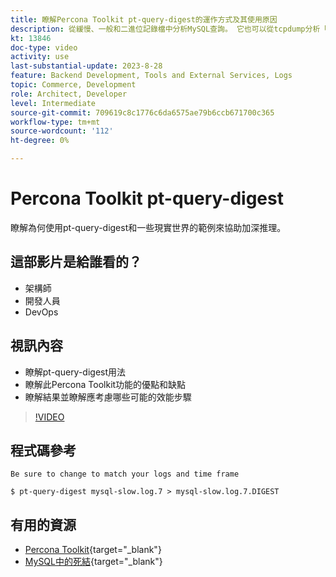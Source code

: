 ```yaml
---
title: 瞭解Percona Toolkit pt-query-digest的運作方式及其使用原因
description: 從緩慢、一般和二進位記錄檔中分析MySQL查詢。 它也可以從tcpdump分析「SHOW PROCESSLIST」和MySQL通訊協定資料的查詢。
kt: 13846
doc-type: video
activity: use
last-substantial-update: 2023-8-28
feature: Backend Development, Tools and External Services, Logs
topic: Commerce, Development
role: Architect, Developer
level: Intermediate
source-git-commit: 709619c8c1776c6da6575ae79b6ccb671700c365
workflow-type: tm+mt
source-wordcount: '112'
ht-degree: 0%

---
```


# Percona Toolkit pt-query-digest

瞭解為何使用pt-query-digest和一些現實世界的範例來協助加深推理。

## 這部影片是給誰看的？

- 架構師
- 開發人員
- DevOps

## 視訊內容

- 瞭解pt-query-digest用法
- 瞭解此Percona Toolkit功能的優點和缺點
- 瞭解結果並瞭解應考慮哪些可能的效能步驟

>[!VIDEO](https://video.tv.adobe.com/v/3423480?learn=on)

## 程式碼參考

```MYSQL
Be sure to change to match your logs and time frame

$ pt-query-digest mysql-slow.log.7 > mysql-slow.log.7.DIGEST
```

## 有用的資源

- [Percona Toolkit](https://docs.percona.com/percona-toolkit/pt-query-digest.html){target="_blank"}
- [MySQL中的死結](https://experienceleague.adobe.com/docs/commerce-knowledge-base/kb/troubleshooting/database/deadlocks-in-mysql.html){target="_blank"}
